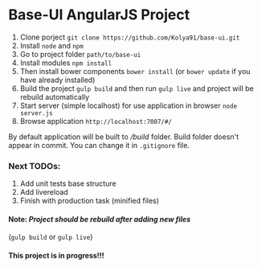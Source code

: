 # Base-UI AngularJS Project

1. Clone porject `git clone https://github.com/Kolya91/base-ui.git`
2. Install `node` and `npm`
3. Go to project folder `path/to/base-ui`
4. Install modules `npm install`
5. Then install bower components `bower install` (or `bower update` if you have already installed)
6. Build the project `gulp build` and then run `gulp live` and project will be rebuild automatically
7. Start server (simple localhost) for use application in browser `node server.js`
8. Browse application `http://localhost:7007/#/`

By default application will be built to _/build_ folder. Build folder doesn't appear in commit. You can change it in `.gitignore` file.

### Next TODOs:
1. Add unit tests base structure
2. Add livereload
3. Finish with production task (minified files)

#### Note: _Project should be rebuild after adding new files_ 
(`gulp build` or `gulp live`)

#### This project is in progress!!!

